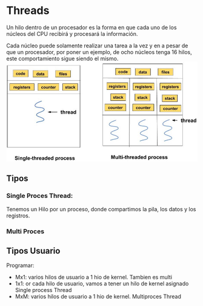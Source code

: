 # Threads
Un hilo dentro de un procesador es la forma en que cada uno de los núcleos del CPU recibirá y procesará la información. 

Cada núcleo puede solamente realizar una tarea a la vez y en a pesar de que un procesador, por poner un ejemplo, de ocho núcleos tenga 16 hilos, este comportamiento sigue siendo el mismo.
![Hilois](./Images/Hilos%20Diagrama.jpg)


## Tipos
### Single Proces Thread:
Tenemos un Hilo por un proceso, donde compartimos la pila, los datos y los registros.
### Multi Proces


## Tipos Usuario
Programar:

- Mx1: varios hilos de usuario a 1 hio de kernel. Tambien es multi 
- 1x1: or cada hilo de usuario, vamos a tener un hilo de kernel asignado Single process Thread
- MxM: varios hilos de usuario a 1 hio de kernel. Multiproces Thread



